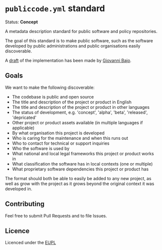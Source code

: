 # `publiccode.yml` standard

Status: **Concept**

A metadata description standard for public software and policy repositories.

The goal of this standard is to make public software, such as the software developed by public administrations and public organisations easily discoverable.

A [draft](https://gist.github.com/rasky/fbd2da521b827c4a22b352bdb0811471) of the implementation has been made by [Giovanni Bajo](https://github.com/rasky).

## Goals

We want to make the following discoverable:

* The codebase is public and open source
* The title and description of the project or product in English
* The title and description of the project or product in other languages
* The status of development, e.g. 'concept', 'alpha', 'beta', 'released', 'depricated'
* Other project or product assets available (in multiple languages if applicable)
* By what organisation this project is developed
* Who is caring for the maintenance and when this runs out
* Who to contact for technical or support inquiries
* Who the software is used by
* What national and local legal frameworks this project or product works in
* What classification the software has in local contexts (one or multiple)
* What proprietary software dependencies this project or product has

The format should both be able to easily be added to any new project, as well as grow with the project as it grows beyond the original context it was developed in.

## Contributing

Feel free to submit Pull Requests and to file Issues.

## Licence

Licenced under the [EUPL](LICENCE.md)
